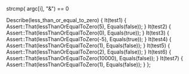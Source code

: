 strcmp( argc[i], "&") == 0

Describe(less_than_or_equal_to_zero)
{
  It(test1)
  {
      Assert::That(lessThanOrEqualToZero(5), Equals(false));
  }
  It(test2)
  {
      Assert::That(lessThanOrEqualToZero(0), Equals(true));
  }
  It(test3)
  {
      Assert::That(lessThanOrEqualToZero(-5), Equals(true));
  }
  It(test4)
  {
      Assert::That(lessThanOrEqualToZero(1), Equals(false));
  }
  It(test5)
  {
      Assert::That(lessThanOrEqualToZero(2), Equals(false));
  }
  It(test6)
  {
      Assert::That(lessThanOrEqualToZero(10000), Equals(false));
  }
  It(test7)
  {
      Assert::That(lessThanOrEqualToZero(1), Equals(false));
  }
};

